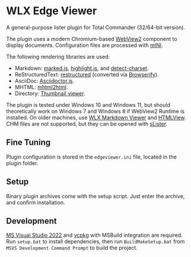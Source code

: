 # WLX Edge Viewer

A general-purpose lister plugin for Total Commander (32/64-bit version).

The plugin uses a modern Chromium-based [WebView2](https://developer.microsoft.com/en-us/microsoft-edge/webview2/) component to display documents. Configuration files are processed with [mINI](https://github.com/pulzed/mINI).

The following rendering libraries are used:

- Markdown: [marked.js](https://github.com/markedjs/marked), [highlight.js](https://highlightjs.org), and [detect-charset](https://github.com/treyhunner/detect-charset).
- ReStructuredText: [restructured](https://github.com/seikichi/restructured) (converted via [Browserify](https://browserify.org)).
- AsciiDoc: [Asciidoctor.js](https://docs.asciidoctor.org/asciidoctor.js/latest/).
- MHTML: [mhtml2html](https://github.com/rg-contributions/mhtml2html).
- Directory: [Thumbnail viewer](https://github.com/hscasn/thumbnail-viewer).


The plugin is tested under Windows 10 and Windows 11, but should theoretically work on Windows 7 and Windows 8 if WebView2 Runtime is installed. On older machines, use [WLX Markdown Viewer](https://github.com/rg-software/wlx-markdown-viewer) and [HTMLView](https://sites.google.com/site/htmlview/). CHM files are not supported, but they can be opened with [sLister](https://totalcmd.net/plugring/slister.html).

## Fine Tuning

Plugin configuration is stored in the `edgeviewer.ini` file, located in the plugin folder.

## Setup

Binary plugin archives come with the setup script. Just enter the archive, and confirm installation.

## Development

[MS Visual Studio 2022](https://visualstudio.microsoft.com/) and [vcpkg](https://vcpkg.io) with MSBuild integration are required. Run `setup.bat` to install dependencies, then run `BuildMakeSetup.bat` from `MSVS Development Command Prompt` to build the project.
